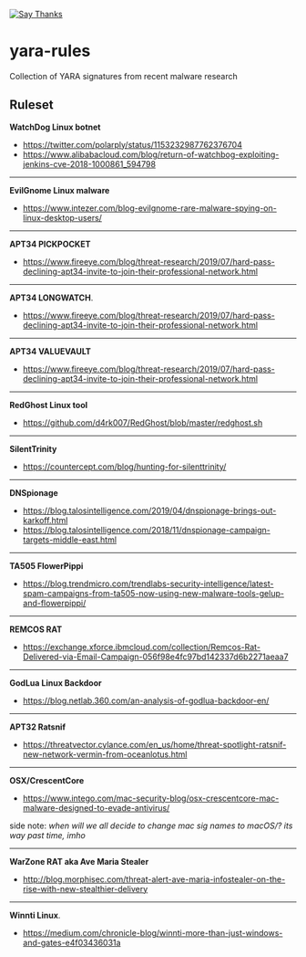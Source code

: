 [![Say Thanks](https://img.shields.io/badge/Say%20Thanks-!-1EAEDB.svg?style=flat)](https://saythanks.io/to/deadbits)

# yara-rules
Collection of YARA signatures from recent malware research

## Ruleset

**WatchDog Linux botnet**
- https://twitter.com/polarply/status/1153232987762376704
- https://www.alibabacloud.com/blog/return-of-watchbog-exploiting-jenkins-cve-2018-1000861_594798

****
**EvilGnome Linux malware**
- https://www.intezer.com/blog-evilgnome-rare-malware-spying-on-linux-desktop-users/

****
**APT34 PICKPOCKET**
- https://www.fireeye.com/blog/threat-research/2019/07/hard-pass-declining-apt34-invite-to-join-their-professional-network.html

****
**APT34 LONGWATCH**.
- https://www.fireeye.com/blog/threat-research/2019/07/hard-pass-declining-apt34-invite-to-join-their-professional-network.html

****
**APT34 VALUEVAULT**
- https://www.fireeye.com/blog/threat-research/2019/07/hard-pass-declining-apt34-invite-to-join-their-professional-network.html

****
**RedGhost Linux tool**
- https://github.com/d4rk007/RedGhost/blob/master/redghost.sh

****
**SilentTrinity**
- https://countercept.com/blog/hunting-for-silenttrinity/


****
**DNSpionage**
- https://blog.talosintelligence.com/2019/04/dnspionage-brings-out-karkoff.html
- https://blog.talosintelligence.com/2018/11/dnspionage-campaign-targets-middle-east.html

****

**TA505 FlowerPippi**
- https://blog.trendmicro.com/trendlabs-security-intelligence/latest-spam-campaigns-from-ta505-now-using-new-malware-tools-gelup-and-flowerpippi/

****
**REMCOS RAT**
- https://exchange.xforce.ibmcloud.com/collection/Remcos-Rat-Delivered-via-Email-Campaign-056f98e4fc97bd142337d6b2271aeaa7

****
**GodLua Linux Backdoor**
- https://blog.netlab.360.com/an-analysis-of-godlua-backdoor-en/

****
**APT32 Ratsnif**
- https://threatvector.cylance.com/en_us/home/threat-spotlight-ratsnif-new-network-vermin-from-oceanlotus.html

****
**OSX/CrescentCore**
- https://www.intego.com/mac-security-blog/osx-crescentcore-mac-malware-designed-to-evade-antivirus/

side note: _when will we all decide to change mac sig names to macOS/<malware>? its way past time, imho_

****
**WarZone RAT aka Ave Maria Stealer**
- http://blog.morphisec.com/threat-alert-ave-maria-infostealer-on-the-rise-with-new-stealthier-delivery

****
**Winnti Linux**.
- https://medium.com/chronicle-blog/winnti-more-than-just-windows-and-gates-e4f03436031a
